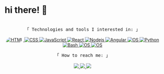 # hi there! 👋

<!-- ## i'm a student and front-end developer -->
<p align="center">
        <samp>
                <br>
                「 Technologies and tools I interested in: 」
                <br>
                <br>
        </samp>
        <!-- HTML -->
        <a href="https://github.com/AnnaVyvert?tab=repositories" target="_blank"><img alt="HTML" style="border-radius: 45px 1px 45px 1px"
                        src="https://img.shields.io/badge/-HTML-E34F26?style=flat-square&logo=HTML5&logoColor=white">
        </a>
        <!-- CSS  -->
        <a href="https://github.com/AnnaVyvert?tab=repositories" target="_blank"><img alt="CSS"
                        src="https://img.shields.io/badge/-CSS-1572B6?style=flat-square&logo=CSS3&logoColor=white">
        </a>
        <!-- JavaScript -->
        <a href="https://github.com/AnnaVyvert?tab=repositories" target="_blank"><img alt="JavaScript"
                        src="https://img.shields.io/badge/-JavaScript-F7DF1E?style=flat-square&logo=JavaScript&logoColor=white">
        </a>
        <!-- React -->
        <a href="https://github.com/AnnaVyvert?tab=repositories" target="_blank"><img alt="React"
                        src="https://img.shields.io/badge/-React-61dafb?style=flat-square&logo=React&logoColor=white">
        </a>
        <!-- Nodejs -->
        <a href="https://github.com/AnnaVyvert?tab=repositories" target="_blank"><img alt="Nodejs"
                        src="https://img.shields.io/badge/-Node.js-338f33?style=flat-square&logo=Node.js&logoColor=white">
        </a>
        <!-- Angular -->
        <a href="https://github.com/AnnaVyvert?tab=repositories" target="_blank"><img alt="Angular"
                        src="https://img.shields.io/badge/-Angular-f44336?style=flat-square&logo=Angular&logoColor=white">
        </a>
        <!-- visual-studio-code -->
        <a href="https://github.com/AnnaVyvert?tab=repositories" target="_blank"><img alt="OS"
          src="https://img.shields.io/badge/-VSC-3776AB?style=flat-square&logo=visual-studio-code&logoColor=white">
        </a>
        <!-- Python -->
        <a href="https://github.com/AnnaVyvert?tab=repositories" target="_blank"><img alt="Python"
                        src="https://img.shields.io/badge/-Python-3d9b64?style=flat-square&logo=Python&logoColor=white">
        </a>
        <!-- Bash -->
        <a href="https://github.com/AnnaVyvert?tab=repositories" target="_blank"><img alt="Bash"
                        src="https://img.shields.io/badge/-Bash-111?style=flat-square&logo=gnu-bash&logoColor=white">
        </a>
        <!-- linux -->
        <a href="https://github.com/AnnaVyvert?tab=repositories" target="_blank"><img alt="OS"
          src="https://img.shields.io/badge/-Linux-493999?style=flat-square&logo=linux&logoColor=white">
        </a>
       <!-- postgresql -->
        <a href="https://github.com/AnnaVyvert?tab=repositories" target="_blank"><img alt="OS"
          src="https://img.shields.io/badge/-psql-3776AB?style=flat-square&logo=postgresql&logoColor=white">
        </a>
     
</p>
<p align="center">
        <samp>
                「 How to reach me: 」
                <br>
        </samp>
        <br>
  <a href='https://mail.google.com/mail/?view=cm&fs=1&to=0073av@gmail.com'>
    <img src="https://img.shields.io/badge/-0073av@gmail.com-c14438?style=social&logo=Gmail&logoColor=red&link=mailto:0073@gmail.com">
  </a>
  <a href='https://t.me/anvy73'>
    <img src="https://img.shields.io/badge/-@anvy73-c14438?style=social&logo=Telegram&logoColor=red&link=https://t.me/anvy73">
  </a>
  <a href='https://www.reddit.com/user/AnnaVyvert'>
    <img src="https://img.shields.io/badge/-@AnnaVyvert-c14438?style=social&logo=Reddit&logoColor=red&link=https://www.reddit/user/AnnaVyvert">
  </a>
</p>

<!--
[![LinkedIn Badge](https://img.shields.io/badge/-LinkedIn-blue?style=social&logo=Linkedin&logoColor=blue&link=https://www.linkedin.com/in/)](https://www.linkedin.com/in/)

[![DEV Badge](https://img.shields.io/badge/-DEV-c14438?style=social&logo=Dev.to&logoColor=black&link=https://)](https://)
-->

